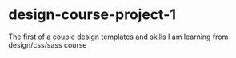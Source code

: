 # design-course-project-1
The first of a couple design templates and skills I am learning from design/css/sass course
